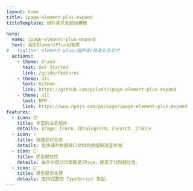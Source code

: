 ```yaml
---
layout: home
title: ipage-element-plus-expand
titleTemplate: 组件库开发起始模板

hero:
  name: ipage-element-plus-expand
  text: 高阶ElementPlus封装库
#   tagline: element-plus/组件库/快速业务交付
  actions:
    - theme: brand
      text: Get Started
      link: /guide/features
    - theme: alt
      text: GitHub
      link: https://github.com/pcloth/ipage-element-plus-expand
    - theme: alt
      text: NPM
      link: https://www.npmjs.com/package/ipage-element-plus-expand
features:
  - icon: 📦
    title: 丰富的业务组件
    details: IPage、IForm、IDialogForm、ISearch、ITable
  - icon: ⚡️
    title: 快速交付业务
    details: 能快速的根据接口文档完成增删改查页面
  - icon: 📖
    title: 提高健壮性
    details: 由于大部分页面都是IPage，提高了代码健壮性。
  - icon: 🔑
    title: 类型提示支持
    details: 支持完整的 TypeScript 类型。
---
```


